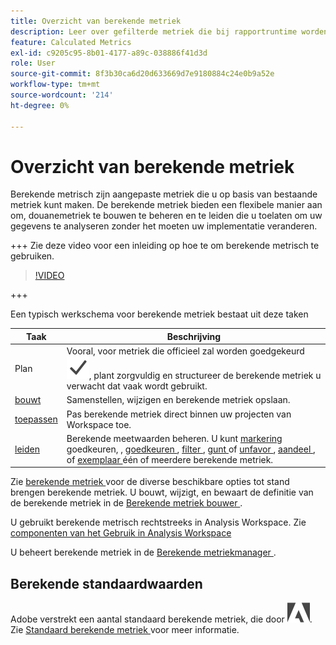 ```yaml
---
title: Overzicht van berekende metriek
description: Leer over gefilterde metriek die bij rapportruntime worden afgeleid.
feature: Calculated Metrics
exl-id: c9205c95-8b01-4177-a89c-038886f41d3d
role: User
source-git-commit: 8f3b30ca6d20d633669d7e9180884c24e0b9a52e
workflow-type: tm+mt
source-wordcount: '214'
ht-degree: 0%

---
```


# Overzicht van berekende metriek

Berekende metrisch zijn aangepaste metriek die u op basis van bestaande metriek kunt maken. De berekende metriek bieden een flexibele manier aan om, douanemetriek te bouwen te beheren en te leiden die u toelaten om uw gegevens te analyseren zonder het moeten uw implementatie veranderen.

+++ Zie deze video voor een inleiding op hoe te om berekende metrisch te gebruiken.

>[!VIDEO](https://video.tv.adobe.com/v/31787/?learn=on)

+++

Een typisch werkschema voor berekende metriek bestaat uit deze taken

| Taak | Beschrijving |
| --- | --- |
| Plan | Vooral, voor metriek die officieel zal worden goedgekeurd ![ Vinkje ](/help/assets/icons/Checkmark.svg), plant zorgvuldig en structureer de berekende metriek u verwacht dat vaak wordt gebruikt. |
| [ bouwt ](/help/components/calc-metrics/cm-workflow/cm-build-metrics.md) | Samenstellen, wijzigen en berekende metriek opslaan. |
| [ toepassen ](/help/components/use-components-in-workspace.md) | Pas berekende metriek direct binnen uw projecten van Workspace toe. |
| [ leiden ](/help/components/calc-metrics/cm-workflow/cm-manager.md) | Berekende meetwaarden beheren. U kunt [ markering ](/help/components/calc-metrics/cm-workflow/cm-tagging.md) goedkeuren, [ ](/help/components/calc-metrics/cm-workflow/cm-approving.md), [ goedkeuren ](/help/components/calc-metrics/cm-workflow/cm-approving.md), [ filter ](/help/components/calc-metrics/cm-workflow/cm-filter.md), [ gunt ](/help/components/calc-metrics/cm-workflow/cm-favorite.md) of [ unfavor ](/help/components/calc-metrics/cm-workflow/cm-favorite.md), [ aandeel ](/help/components/calc-metrics/cm-workflow/cm-sharing.md), of [ exemplaar ](/help/components/calc-metrics/cm-workflow/cm-copy.md) één of meerdere berekende metriek. |

Zie [ berekende metriek ](/help/components/calc-metrics/cm-workflow/cm-workflow.md) voor de diverse beschikbare opties tot stand brengen berekende metriek. U bouwt, wijzigt, en bewaart de definitie van de berekende metriek in de [ Berekende metriek bouwer ](cm-workflow/cm-build-metrics.md).

U gebruikt berekende metrisch rechtstreeks in Analysis Workspace. Zie [ componenten van het Gebruik in Analysis Workspace ](/help/components/use-components-in-workspace.md)

U beheert berekende metriek in de [ Berekende metriekmanager ](cm-workflow/cm-manager.md).

## Berekende standaardwaarden

Adobe verstrekt een aantal standaard berekende metriek, die door ![ wordt geïdentificeerd AdobeLogoSmall ](/help/assets/icons/AdobeLogoSmall.svg). Zie [ Standaard berekende metriek ](/help/components/calc-metrics/default-calcmetrics.md) voor meer informatie.
